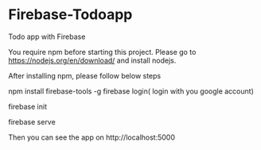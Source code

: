 # Firebase-Todoapp
Todo app with Firebase

You require npm before starting this project. Please go to https://nodejs.org/en/download/ and install nodejs.

After installing npm, please follow below steps

npm install firebase-tools -g
firebase login( login with you google account)

firebase init

firebase serve

Then you can see the app on http://localhost:5000
